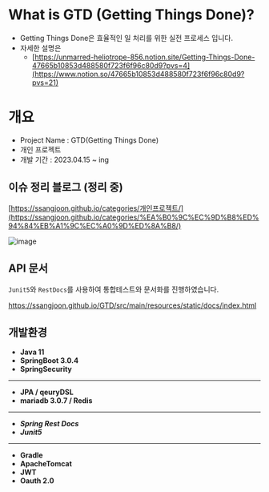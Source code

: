 # What is GTD (Getting Things Done)?

- Getting Things Done은 효율적인 일 처리를 위한 실전 프로세스 입니다.
- 자세한 설명은
    - [https://unmarred-heliotrope-856.notion.site/Getting-Things-Done-47665b10853d488580f723f6f96c80d9?pvs=4](https://www.notion.so/47665b10853d488580f723f6f96c80d9?pvs=21)

# 개요

- Project Name : GTD(Getting Things Done)
- 개인 프로젝트
- 개발 기간 : 2023.04.15 ~ ing

## 이슈 정리 블로그 (정리 중)

[https://ssangjoon.github.io/categories/개인프로젝트/](https://ssangjoon.github.io/categories/%EA%B0%9C%EC%9D%B8%ED%94%84%EB%A1%9C%EC%A0%9D%ED%8A%B8/)

![image](https://github.com/Ssangjoon/GTD/assets/93966733/ebd12286-0c01-4eef-b8a9-b3eb0e2670e5)


## API 문서

`Junit5`와 `RestDocs`를 사용하여 통합테스트와 문서화를 진행하였습니다. 

https://ssangjoon.github.io/GTD/src/main/resources/static/docs/index.html



## 개발환경

- **Java 11**
- **SpringBoot 3.0.4**
- **SpringSecurity**

---

- **JPA / qeuryDSL**
- **mariadb 3.0.7 / Redis**

---

- ***Spring Rest Docs***
- ***Junit5***

---

- **Gradle**
- **ApacheTomcat**
- **JWT**
- **Oauth 2.0**
